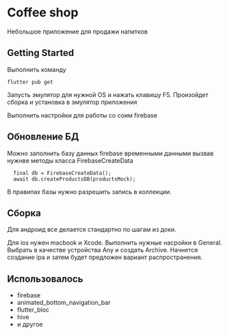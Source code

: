# Coffee shop

Небольшое приложение для продажи напитков

## Getting Started

Выполнить команду

```
flutter pub get
```

Запусть эмулятор для нужной OS и нажать клавишу F5.
Произойдет сборка и установка в эмулятор приложения

Выполнить настройки для работы со соим firebase

## Обновление БД

Можно заполнить базу данных firebase временными данными вызвав нужнве методы класса FirebaseCreateData
```
  final db = FirebaseCreateData();
  await db.createProductsDB(productsMock);
```
В правилах базы нужно разрешить запись в коллекции.

## Сборка

Для андроид все делается стандартно по шагам из доки.

Для ios нужен macbook и Xcode.
Выполнить нужные насройки в General. Выбрать в качестве устройства Any и создать Archive. Начнется создание ipa и затем будет предложен вариант распространения.

## Использовалось
  - firebase
  - animated_bottom_navigation_bar
  - flutter_bloc
  - hive
  - и другое
